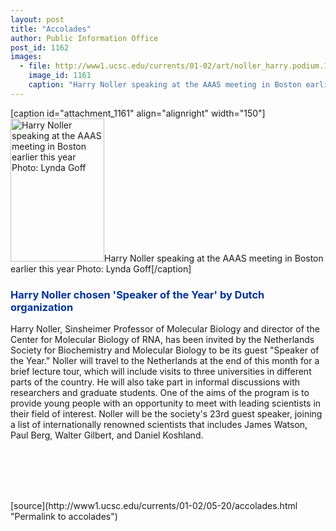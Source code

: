 ```yaml
---
layout: post
title: "Accolades"
author: Public Information Office
post_id: 1162
images:
  - file: http://www1.ucsc.edu/currents/01-02/art/noller_harry.podium.150.jpg
    image_id: 1161
    caption: "Harry Noller speaking at the AAAS meeting in Boston earlier this year Photo: Lynda Goff"
---
```


[caption id="attachment_1161" align="alignright" width="150"]<a href="http://localhost/mysite/wp-content/uploads/2002/05/noller_harry.podium.150.jpg"><img class="size-full wp-image-1161" src="http://localhost/mysite/wp-content/uploads/2002/05/noller_harry.podium.150.jpg" alt="Harry Noller speaking at the AAAS meeting in Boston earlier this year Photo: Lynda Goff" width="150" height="229" /></a>Harry Noller speaking at the AAAS meeting in Boston earlier this year Photo: Lynda Goff[/caption]
<h3>
  <a name="New" id="New"></a><font color="#003399">Harry Noller chosen 'Speaker of the Year' by Dutch organization</font>
</h3>Harry Noller, Sinsheimer Professor of Molecular Biology and director of the Center for Molecular Biology of RNA, has been invited by the Netherlands Society for Biochemistry and Molecular Biology to be its guest "Speaker of the Year." Noller will travel to the Netherlands at the end of this month for a brief lecture tour, which will include visits to three universities in different parts of the country. He will also take part in informal discussions with researchers and graduate students. One of the aims of the program is to provide young people with an opportunity to meet with leading scientists in their field of interest. Noller will be the society's 23rd guest speaker, joining a list of internationally renowned scientists that includes James Watson, Paul Berg, Walter Gilbert, and Daniel Koshland.
<p>
  <br>
  <br>
  <br>
  <br>

  </p>
[source](http://www1.ucsc.edu/currents/01-02/05-20/accolades.html "Permalink to accolades")
